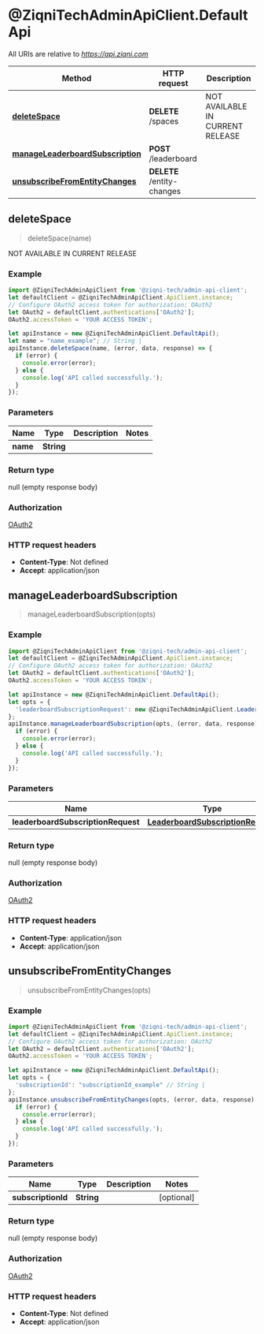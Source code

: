 # @ZiqniTechAdminApiClient.DefaultApi

All URIs are relative to *https://api.ziqni.com*

Method | HTTP request | Description
------------- | ------------- | -------------
[**deleteSpace**](DefaultApi.md#deleteSpace) | **DELETE** /spaces | NOT AVAILABLE IN CURRENT RELEASE
[**manageLeaderboardSubscription**](DefaultApi.md#manageLeaderboardSubscription) | **POST** /leaderboard | 
[**unsubscribeFromEntityChanges**](DefaultApi.md#unsubscribeFromEntityChanges) | **DELETE** /entity-changes | 



## deleteSpace

> deleteSpace(name)

NOT AVAILABLE IN CURRENT RELEASE

### Example

```javascript
import @ZiqniTechAdminApiClient from '@ziqni-tech/admin-api-client';
let defaultClient = @ZiqniTechAdminApiClient.ApiClient.instance;
// Configure OAuth2 access token for authorization: OAuth2
let OAuth2 = defaultClient.authentications['OAuth2'];
OAuth2.accessToken = 'YOUR ACCESS TOKEN';

let apiInstance = new @ZiqniTechAdminApiClient.DefaultApi();
let name = "name_example"; // String | 
apiInstance.deleteSpace(name, (error, data, response) => {
  if (error) {
    console.error(error);
  } else {
    console.log('API called successfully.');
  }
});
```

### Parameters


Name | Type | Description  | Notes
------------- | ------------- | ------------- | -------------
 **name** | **String**|  | 

### Return type

null (empty response body)

### Authorization

[OAuth2](../README.md#OAuth2)

### HTTP request headers

- **Content-Type**: Not defined
- **Accept**: application/json


## manageLeaderboardSubscription

> manageLeaderboardSubscription(opts)



### Example

```javascript
import @ZiqniTechAdminApiClient from '@ziqni-tech/admin-api-client';
let defaultClient = @ZiqniTechAdminApiClient.ApiClient.instance;
// Configure OAuth2 access token for authorization: OAuth2
let OAuth2 = defaultClient.authentications['OAuth2'];
OAuth2.accessToken = 'YOUR ACCESS TOKEN';

let apiInstance = new @ZiqniTechAdminApiClient.DefaultApi();
let opts = {
  'leaderboardSubscriptionRequest': new @ZiqniTechAdminApiClient.LeaderboardSubscriptionRequest() // LeaderboardSubscriptionRequest | 
};
apiInstance.manageLeaderboardSubscription(opts, (error, data, response) => {
  if (error) {
    console.error(error);
  } else {
    console.log('API called successfully.');
  }
});
```

### Parameters


Name | Type | Description  | Notes
------------- | ------------- | ------------- | -------------
 **leaderboardSubscriptionRequest** | [**LeaderboardSubscriptionRequest**](LeaderboardSubscriptionRequest.md)|  | [optional] 

### Return type

null (empty response body)

### Authorization

[OAuth2](../README.md#OAuth2)

### HTTP request headers

- **Content-Type**: application/json
- **Accept**: application/json


## unsubscribeFromEntityChanges

> unsubscribeFromEntityChanges(opts)



### Example

```javascript
import @ZiqniTechAdminApiClient from '@ziqni-tech/admin-api-client';
let defaultClient = @ZiqniTechAdminApiClient.ApiClient.instance;
// Configure OAuth2 access token for authorization: OAuth2
let OAuth2 = defaultClient.authentications['OAuth2'];
OAuth2.accessToken = 'YOUR ACCESS TOKEN';

let apiInstance = new @ZiqniTechAdminApiClient.DefaultApi();
let opts = {
  'subscriptionId': "subscriptionId_example" // String | 
};
apiInstance.unsubscribeFromEntityChanges(opts, (error, data, response) => {
  if (error) {
    console.error(error);
  } else {
    console.log('API called successfully.');
  }
});
```

### Parameters


Name | Type | Description  | Notes
------------- | ------------- | ------------- | -------------
 **subscriptionId** | **String**|  | [optional] 

### Return type

null (empty response body)

### Authorization

[OAuth2](../README.md#OAuth2)

### HTTP request headers

- **Content-Type**: Not defined
- **Accept**: application/json

